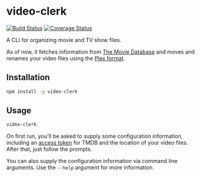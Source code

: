 # video-clerk

[![Build Status](https://app.travis-ci.com/jordanbtucker/video-clerk.svg?branch=main)](https://app.travis-ci.com/jordanbtucker/video-clerk)
[![Coverage Status](https://coveralls.io/repos/github/jordanbtucker/video-clerk/badge.svg?branch=main)](https://coveralls.io/github/jordanbtucker/video-clerk?branch=main)

A CLI for organizing movie and TV show files.

As of now, it fetches information from
[The Movie Database](https://www.themoviedb.org/) and moves and renames your
video files using the
[Plex format](https://support.plex.tv/articles/naming-and-organizing-your-movie-media-files/).

## Installation

```bash
npm install -g video-clerk
```

## Usage

```bash
video-clerk
```

On first run, you'll be asked to supply some configuration information,
including an [access token](https://www.themoviedb.org/settings/api) for TMDB
and the location of your video files. After that, just follow the prompts.

You can also supply the configuration information via command line arguments.
Use the `--help` argument for more information.
